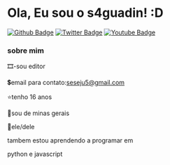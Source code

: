 # Ola, Eu sou o s4guadin! :D

[![Github Badge](https://img.shields.io/badge/-Github-000?style=flat-square&logo=Github&logoColor=white&link=https://github.com/s4guadin)](https://github.com/s4guadin)
[![Twitter Badge](https://img.shields.io/badge/-Twitter-1ca0f1?style=flat-square&labelColor=1ca0f1&logo=twitter&logoColor=white&link=https://twitter.com/1Ghostzin)](https://twitter.com/1Ghostzin)
[![Youtube Badge](https://img.shields.io/badge/-YouTube-ff0000?style=flat-square&labelColor=ff0000&logo=youtube&logoColor=white&link=https://www.youtube.com/channel/UCUTfIiMU0IpmKPtLuA-436A)](https://www.youtube.com/channel/UCUTfIiMU0IpmKPtLuA-436A)

### sobre mim

 
 🎞-sou editor

 💲email para contato:seseju5@gmail.com
 
 ⭐tenho 16 anos
 
 🏡sou de minas gerais

 👀ele/dele
 
tambem estou aprendendo a programar em

python e javascript
